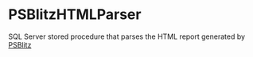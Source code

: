 # PSBlitzHTMLParser
SQL Server stored procedure that parses the HTML report generated by [PSBlitz](https://github.com/VladDBA/PSBlitz)
